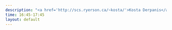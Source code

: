 ```yaml
---
description: "<a href='http://scs.ryerson.ca/~kosta/'>Kosta Derpanis</a> (Ryerson University), <a href='http://www.cs.umanitoba.ca/~bruce/'>Neil Bruce</a> (Ryerson University)"
time: 16:45-17:45
layout: default
---
```

